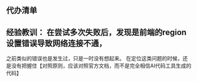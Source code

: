 ## 代办清单

## 经验教训： 在尝试多次失败后，发现是前端的region设置错误导致网络连接不通，

之前类似的错误也是发生过，只是一时没有想起来。
在定位这类问题的时候，还是没有把握住【对照原则，应该对照官方文档，而不是完全相信AI代码工具生成的代码】